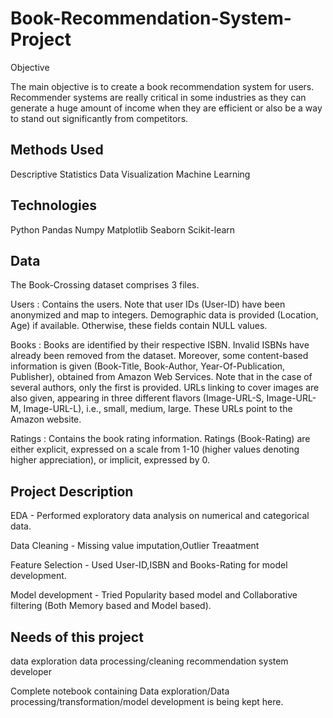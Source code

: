 # Book-Recommendation-System-Project
Objective

The main objective is to create a book recommendation system for users. Recommender systems are really critical in some industries as they can generate a huge amount of income when they are efficient or also be a way to stand out significantly from competitors.

## Methods Used

Descriptive Statistics Data Visualization Machine Learning

## Technologies

Python Pandas Numpy Matplotlib Seaborn Scikit-learn 

## Data

The Book-Crossing dataset comprises 3 files.

Users : Contains the users. Note that user IDs (User-ID) have been anonymized and map to integers. Demographic data is provided (Location, Age) if available. Otherwise, these fields contain NULL values.

Books : Books are identified by their respective ISBN. Invalid ISBNs have already been removed from the dataset. Moreover, some content-based information is given (Book-Title, Book-Author, Year-Of-Publication, Publisher), obtained from Amazon Web Services. Note that in the case of several authors, only the first is provided. URLs linking to cover images are also given, appearing in three different flavors (Image-URL-S, Image-URL-M, Image-URL-L), i.e., small, medium, large. These URLs point to the Amazon website.

Ratings : Contains the book rating information. Ratings (Book-Rating) are either explicit, expressed on a scale from 1-10 (higher values denoting higher appreciation), or implicit, expressed by 0.

## Project Description

EDA - Performed exploratory data analysis on numerical and categorical data.

Data Cleaning - Missing value imputation,Outlier Treaatment

Feature Selection - Used User-ID,ISBN and Books-Rating for model development.

Model development - Tried Popularity based model and Collaborative filtering (Both Memory based and Model based).

## Needs of this project

data exploration data processing/cleaning recommendation system developer


Complete notebook containing Data exploration/Data processing/transformation/model development is being kept here.
